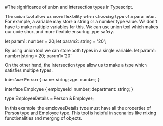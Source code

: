 #The significance of union and intersection types in Typescript.

The union tool allow us more flexibility when choosing type of a parameter. For example, a variable may store a string or a number type value. We don't have to make multiple variables for this. We can use union tool which makes our code short and more flexible ensuring type safety.

let param1: number = 20;
let param2: string = '20';

By using union tool we can store both types in a single variable.
let param1: number|string = 20;
param1='20'

On the other hand, the intersection type allow us to make a type which satisfies multiple types.

interface Person {
  name: string;
  age: number;
}

interface Employee {
  employeeId: number;
  department: string;
}

type EmployeeDetails = Person & Employee;

In this example, the employeeDetails type must have all the properties of Person type and Employee type.
This tool is helpful in scenarios like mixing functionalities and merging of objects.




